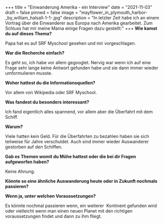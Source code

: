 +++
title = "Einwanderung Amerika - ein Interview"
date = "2021-11-03"
draft = false
pinned = false
image = "mayflower_in_plymouth_harbor-_by_william_halsall-1-1-.jpg"
description = "In letzter Zeit habe ich an einem Vortrag über die Einwanderer aus Europa nach Amerika gearbeitet. Zum Schluss hat mir meine Mama einige Fragen dazu gestellt:"
+++
**Wie kamst du auf dieses Thema?**

Papa hat es auf SRF Myschool gesehen und mir vorgeschlagen.



**War die Recherche einfach?**

Es geht so, ich habe vor allem gegooglet. Nervig war wenn ich auf eine Frage sehr lange keine Antwort gefunden habe und sie dann immer wieder umformulieren musste.



**Woher hattest du die Informationsquellen?**

Vor allem von Wikipedia oder SRF Myschool.



**Was fandest du besonders interessant?**

Ich fand eigentlich alles spannend, vor allem aber die Überfahrt mit dem Schiff.



**Warum?**

Viele hatten kein Geld. Für die Überfahrten zu bezahlen haben sie sich teilweise für Jahre verschuldet. Auch sind immer wieder Auswanderer gestorben auf den Schiffen.



**Gab es Themen womit du Mühe hattest oder die bei dir Fragen aufgeworfen haben?**

Keine Ahnung.



**Könnte so eine ähnliche Auswanderung heute oder in Zukunft nochmals passieren?**

**Wenn ja, unter welchen Voraussetzungen?**

Es könnte nochmal passieren wenn, ein weiterer  Kontinent gefunden wird oder vielleicht wenn man einen neuen Planet mit den richtigen voraussetzungen findet und dann zu ihm fliegt.
